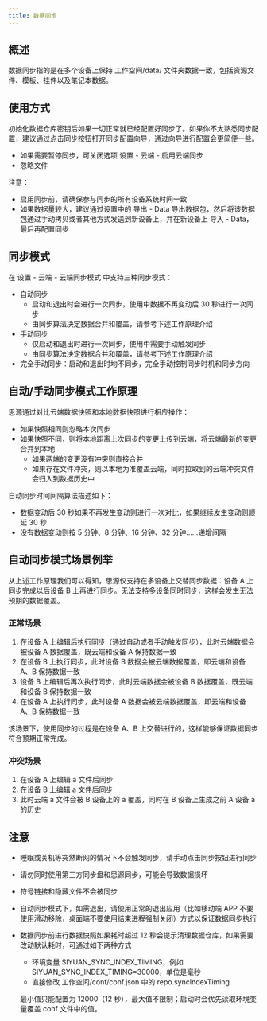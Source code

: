 ```yaml
---
title: 数据同步
---
```

## 概述

数据同步指的是在多个设备上保持 工作空间/data/ 文件夹数据一致，包括资源文件、模板、挂件以及笔记本数据。

## 使用方式

初始化数据仓库密钥后如果一切正常就已经配置好同步了。如果你不太熟悉同步配置，建议通过点击同步按钮打开同步配置向导，通过向导进行配置会更简便一些。

* 如果需要暂停同步，可关闭选项 设置 - 云端 - 启用云端同步
* 忽略文件

注意：

* 启用同步前，请确保参与同步的所有设备系统时间一致
* 如果数据量较大，建议通过设置中的 导出 - Data 导出数据包，然后将该数据包通过手动拷贝或者其他方式发送到新设备上，并在新设备上 导入 - Data，最后再配置同步

## 同步模式

在 设置 - 云端 - 云端同步模式 中支持三种同步模式：

* 自动同步
  * 启动和退出时会进行一次同步，使用中数据不再变动后 30 秒进行一次同步
  * 由同步算法决定数据合并和覆盖，请参考下述工作原理介绍
* 手动同步
  * 仅启动和退出时进行一次同步，使用中需要手动触发同步
  * 由同步算法决定数据合并和覆盖，请参考下述工作原理介绍
* 完全手动同步：启动和退出时均不同步，完全手动控制同步时机和同步方向

## 自动/手动同步模式工作原理

思源通过对比云端数据快照和本地数据快照进行相应操作：

* 如果快照相同则忽略本次同步
* 如果快照不同，则将本地距离上次同步的变更上传到云端，将云端最新的变更合并到本地
  * 如果两端的变更没有冲突则直接合并
  * 如果存在文件冲突，则以本地为准覆盖云端，同时拉取到的云端冲突文件会归入到数据历史中

自动同步时间间隔算法描述如下：

* 数据变动后 30 秒如果不再发生变动则进行一次对比，如果继续发生变动则顺延 30 秒
* 没有数据变动则按 5 分钟、8 分钟、16 分钟、32 分钟……递增间隔

## 自动同步模式场景例举

从上述工作原理我们可以得知，思源仅支持在多设备上交替同步数据：设备 A 上同步完成以后设备 B 上再进行同步。无法支持多设备同时同步，这样会发生无法预期的数据覆盖。

### 正常场景

1. 在设备 A 上编辑后执行同步（通过自动或者手动触发同步），此时云端数据会被设备 A 数据覆盖，既云端和设备 A 保持数据一致
2. 在设备 B 上执行同步，此时设备 B 数据会被云端数据覆盖，即云端和设备 A、B 保持数据一致
3. 设备 B 上编辑后再次执行同步，此时云端数据会被设备 B 数据覆盖，既云端和设备 B 保持数据一致
4. 在设备 A 上执行同步，此时设备 A 数据会被云端数据覆盖，即云端和设备 A、B 保持数据一致

该场景下，使用同步的过程是在设备 A、B 上交替进行的，这样能够保证数据同步符合预期正常完成。

### 冲突场景

1. 在设备 A 上编辑 a 文件后同步
2. 在设备 B 上编辑 a 文件后同步
3. 此时云端 a 文件会被 B 设备上的 a 覆盖，同时在 B 设备上生成之前 A 设备 a 的历史

## 注意

* 睡眠或关机等突然断网的情况下不会触发同步，请手动点击同步按钮进行同步
* 请勿同时使用第三方同步盘和思源同步，可能会导致数据损坏
* 符号链接和隐藏文件不会被同步
* 自动同步模式下，如需退出，请使用正常的退出应用（比如移动端 APP 不要使用滑动移除，桌面端不要使用结束进程强制关闭）方式以保证数据同步执行
* 数据同步前进行数据快照如果耗时超过 12 秒会提示清理数据仓库，如果需要改动默认耗时，可通过如下两种方式

  * 环境变量 SIYUAN_SYNC_INDEX_TIMING，例如 SIYUAN_SYNC_INDEX_TIMING=30000，单位是毫秒
  * 直接修改 工作空间/conf/conf.json 中的 repo.syncIndexTiming

  最小值只能配置为 12000（12 秒），最大值不限制；启动时会优先读取环境变量覆盖 conf 文件中的值。

